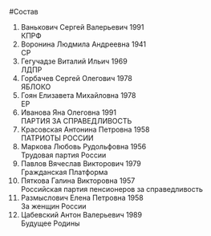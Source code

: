 #Состав
1. Ванькович Сергей Валерьевич 1991   
    КПРФ
2. Воронина Людмила Андреевна 1941   
    СР
3. Гегучадзе Виталий Ильич 1969   
    ЛДПР
4. Горбачев Сергей Олегович 1978   
    ЯБЛОКО
5. Гоян Елизавета Михайловна 1978   
    ЕР
6. Иванова Яна Олеговна 1991   
    ПАРТИЯ ЗА СПРАВЕДЛИВОСТЬ
7. Красовская Антонина Петровна 1958   
    ПАТРИОТЫ РОССИИ
8. Маркова Любовь Рудольфовна 1956   
    Трудовая партия России
9. Павлов Вячеслав Викторович 1979   
    Гражданская Платформа
10. Пяткова Галина Викторовна 1957   
    Российская партия пенсионеров за справедливость
11. Размыслович Елена Петровна 1958   
    За женщин России
12. Цабевский Антон Валерьевич 1989   
    Будущее Родины
